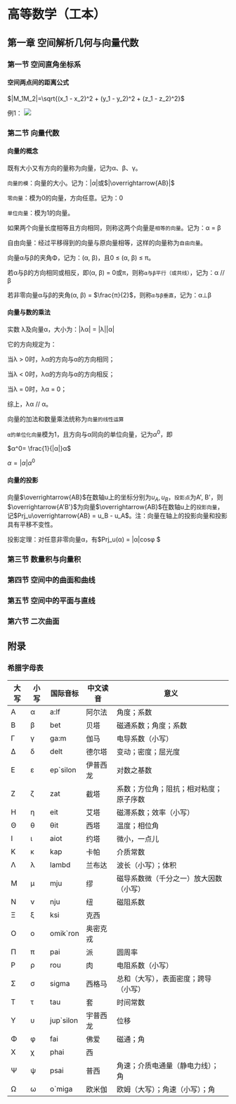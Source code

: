 # 高等数学（工本）

## 第一章 空间解析几何与向量代数

### 第一节 空间直角坐标系
#### 空间两点间的距离公式

$|M_1M_2|=\sqrt{(x_1 - x_2)^2 + (y_1 - y_2)^2 + (z_1 - z_2)^2}$

例1：
![](http://ww3.sinaimg.cn/large/006tNc79gy1g5hr9p3s65j30gb0bxn4n.jpg)

### 第二节 向量代数
#### 向量的概念
既有大小又有方向的量称为向量，记为α、β、γ。

`向量的模`：向量的大小。记为：$|α|$或$|\overrightarrow{AB}|$

`零向量`：模为0的向量，方向任意。记为：0

`单位向量`：模为1的向量。



如果两个向量长度相等且方向相同，则称这两个向量是`相等的向量`。记为：α = β

自由向量：经过平移得到的向量与原向量相等，这样的向量称为`自由向量`。



向量α与β的夹角Φ，记为：(α, β)，且0 ≤ (α, β) ≤ π。

若α与β的方向相同或相反，即(α, β) = 0或π，则称`α与β平行（或共线）`，记为：α // β

若非零向量α与β的夹角(α, β) = $\frac{π}{2}$，则称`α与β垂直`，记为：α⊥β

#### 向量与数的乘法
实数 λ及向量α，大小为：|λα| = |λ||α|

它的方向规定为：

当λ > 0时，λα的方向与α的方向相同；

当λ < 0时，λα的方向与α的方向相反；

当λ = 0时，λα = 0；

综上，λα // α。

向量的加法和数量乘法统称为`向量的线性运算`



`α的单位化向量`模为1，且方向与α同向的单位向量，记为$α^0$，即

$α^0= \frac{1}{|α|}α$

$α = |α|α^0$



#### 向量的投影

向量$\overrightarrow{AB}$在数轴u上的坐标分别为$u_A, u_B$，`投影点`为A', B'，则$\overrightarrow{A'B'}$为向量$\overrightarrow{AB}$在数轴u上的`投影向量`，记$Prj_u\overrightarrow{AB} = u_B - u_A$。注：向量在轴上的投影向量和投影具有平移不变性。



投影定理：对任意非零向量α，有$Prj_u(α) = |α|cosφ $

### 第三节 数量积与向量积

### 第四节 空间中的曲面和曲线

### 第五节 空间中的平面与直线

### 第六节 二次曲面

## 附录
### 希腊字母表
| 大写 | 小写 | 国际音标 | 中文读音 | 意义 |
| ---- | ---- | ---- | ---- | ---- |
| Α | α | a:lf | 阿尔法 | 角度；系数 |
| Β | β | bet | 贝塔 | 磁通系数；角度；系数 |
| Γ | γ | ga:m | 伽马 | 电导系数（小写） |
| Δ | δ | delt | 德尔塔 | 变动；密度；屈光度 |
| Ε | ε | ep`silon | 伊普西龙 | 对数之基数 |
| Ζ | ζ | zat | 截塔 | 系数；方位角；阻抗；相对粘度；原子序数 |
| Η | η | eit | 艾塔 | 磁滞系数；效率（小写）|
| Θ | θ | θit | 西塔 | 温度；相位角 |
| Ι | ι | aiot | 约塔 | 微小，一点儿 |
| Κ | κ | kap | 卡帕 | 介质常数 |
| Λ | λ | lambd | 兰布达 | 波长（小写）；体积 |
| Μ | μ | mju | 缪 | 磁导系数微（千分之一）放大因数（小写） |
| Ν | ν | nju | 纽 | 磁阻系数 |
| Ξ | ξ | ksi | 克西 | |
| Ο | ο | omik`ron | 奥密克戎 | |
| Π | π | pai | 派 | 圆周率 |
| Ρ | ρ | rou | 肉 | 电阻系数（小写） |
| Σ | σ | sigma | 西格马 | 总和（大写），表面密度；跨导（小写） |
| Τ | τ | tau | 套 | 时间常数 |
| Υ | υ | jup`silon | 宇普西龙 | 位移 |
| Φ | φ | fai | 佛爱 | 磁通；角 |
| Χ | χ | phai | 西 | |
| Ψ | ψ | psai | 普西 | 角速；介质电通量（静电力线）；角 |
| Ω | ω | o`miga | 欧米伽 | 欧姆（大写）；角速（小写）；角 |


